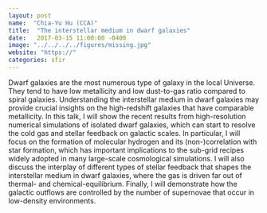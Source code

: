 ```yaml
---
layout: post
name:  "Chia-Yu Hu (CCA)"
title:  "The interstellar medium in dwarf galaxies"
date:   2017-03-15 11:00:00 -0400
image: "../../../../figures/missing.jpg"
website: "https://"
categories: sfir
---
```


Dwarf galaxies are the most numerous type of galaxy in the local 
Universe. They tend to have low metallicity and low dust-to-gas ratio 
compared to spiral galaxies. Understanding the interstellar medium in 
dwarf galaxies may provide crucial insights on the high-redshift 
galaxies that have comparable metallicity. In this talk, I will show 
the recent results from high-resolution numerical simulations of 
isolated dwarf galaxies, which can start to resolve the cold gas and 
stellar feedback on galactic scales. In particular, I will focus on the 
formation of molecular hydrogen and its (non-)correlation with star 
formation, which has important implications to the sub-grid recipes 
widely adopted in many large-scale cosmological simulations. I will 
also discuss the interplay of different types of stellar feedback that 
shapes the interstellar medium in dwarf galaxies, where the gas is 
driven far out of thermal- and chemical-equilibrium. Finally, I will 
demonstrate how the galactic outflows are controlled by the number of 
supernovae that occur in low-density environments.
